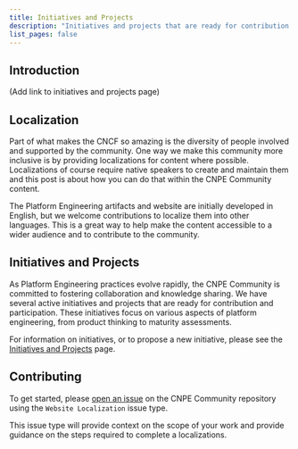 ```yaml
---
title: Initiatives and Projects
description: "Initiatives and projects that are ready for contribution and participation."
list_pages: false
---
```


## Introduction

(Add link to initiatives and projects page)
## Localization

Part of what makes the CNCF so amazing is the diversity of people involved and supported by the community. One way we make this community more inclusive is by providing localizations for content where possible. Localizations of course require native speakers to create and maintain them and this post is about how you can do that within the CNPE Community content.

The Platform Engineering artifacts and website are initially developed in English, but we welcome contributions to localize them into other languages. This is a great way to help make the content accessible to a wider audience and to contribute to the community.

## Initiatives and Projects

As Platform Engineering practices evolve rapidly, the CNPE Community is committed to fostering collaboration and knowledge sharing. We have several active initiatives and projects that are ready for contribution and participation. These initiatives focus on various aspects of platform engineering, from product thinking to maturity assessments.

For information on initiatives, or to propose a new initiative, please see the [Initiatives and Projects](/initiatives/) page.

## Contributing

To get started, please [open an issue](https://github.com/Cloud-Native-Platform-Engineering/cnpe-community/issues/new/choose) on the CNPE Community repository using the `Website Localization` issue type.

This issue type will provide context on the scope of your work and provide guidance on the steps required to complete a localizations.
